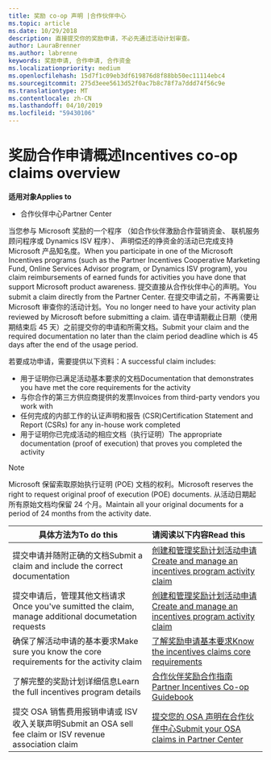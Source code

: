 ```yaml
---
title: 奖励 co-op 声明 |合作伙伴中心
ms.topic: article
ms.date: 10/29/2018
description: 直接提交你的奖励申请，不必先通过活动计划审查。
author: LauraBrenner
ms.author: labrenne
keywords: 奖励申请, 合作申请, 合作资金
ms.localizationpriority: medium
ms.openlocfilehash: 15d7f1c09eb3df619876d8f88bb50ec11114ebc4
ms.sourcegitcommit: 275d3eee5613d52f0ac7b8c78f7a7ddd74f56c9e
ms.translationtype: MT
ms.contentlocale: zh-CN
ms.lasthandoff: 04/10/2019
ms.locfileid: "59430106"
---
```

# <a name="incentives-co-op-claims-overview"></a><span data-ttu-id="b325b-104">奖励合作申请概述</span><span class="sxs-lookup"><span data-stu-id="b325b-104">Incentives co-op claims overview</span></span>

**<span data-ttu-id="b325b-105">适用对象</span><span class="sxs-lookup"><span data-stu-id="b325b-105">Applies to</span></span>**

- <span data-ttu-id="b325b-106">合作伙伴中心</span><span class="sxs-lookup"><span data-stu-id="b325b-106">Partner Center</span></span>

<span data-ttu-id="b325b-107">当您参与 Microsoft 奖励的一个程序 （如合作伙伴激励合作营销资金、 联机服务顾问程序或 Dynamics ISV 程序）、 声明偿还的挣资金的活动已完成支持 Microsoft 产品知名度。</span><span class="sxs-lookup"><span data-stu-id="b325b-107">When you participate in one of the Microsoft Incentives programs (such as the Partner Incentives Cooperative Marketing Fund, Online Services Advisor program, or Dynamics ISV program), you claim reimbursements of earned funds for activities you have done that support Microsoft product awareness.</span></span> <span data-ttu-id="b325b-108">提交直接从合作伙伴中心的声明。</span><span class="sxs-lookup"><span data-stu-id="b325b-108">You submit a claim directly from the Partner Center.</span></span> <span data-ttu-id="b325b-109">在提交申请之前，不再需要让 Microsoft 审查你的活动计划。</span><span class="sxs-lookup"><span data-stu-id="b325b-109">You no longer need to have your activity plan reviewed by Microsoft before submitting a claim.</span></span> <span data-ttu-id="b325b-110">请在申请期截止日期（使用期结束后 45 天）之前提交你的申请和所需文档。</span><span class="sxs-lookup"><span data-stu-id="b325b-110">Submit your claim and the required documentation no later than the claim period deadline which is 45 days after the end of the usage period.</span></span> 

<span data-ttu-id="b325b-111">若要成功申请，需要提供以下资料：</span><span class="sxs-lookup"><span data-stu-id="b325b-111">A successful claim includes:</span></span>

- <span data-ttu-id="b325b-112">用于证明你已满足活动基本要求的文档</span><span class="sxs-lookup"><span data-stu-id="b325b-112">Documentation that demonstrates you have met the core requirements for the activity</span></span>
- <span data-ttu-id="b325b-113">与你合作的第三方供应商提供的发票</span><span class="sxs-lookup"><span data-stu-id="b325b-113">Invoices from third-party vendors you work with</span></span>
- <span data-ttu-id="b325b-114">任何完成的内部工作的认证声明和报告 (CSR)</span><span class="sxs-lookup"><span data-stu-id="b325b-114">Certification Statement and Report (CSRs) for any in-house work completed</span></span>
- <span data-ttu-id="b325b-115">用于证明你已完成活动的相应文档（执行证明）</span><span class="sxs-lookup"><span data-stu-id="b325b-115">The appropriate documentation (proof of execution) that proves you completed the activity</span></span> 

>[!NOTE]
><span data-ttu-id="b325b-116">Microsoft 保留索取原始执行证明 (POE) 文档的权利。</span><span class="sxs-lookup"><span data-stu-id="b325b-116">Microsoft reserves the right to request original proof of execution (POE) documents.</span></span> <span data-ttu-id="b325b-117">从活动日期起所有原始文档均保留 24 个月。</span><span class="sxs-lookup"><span data-stu-id="b325b-117">Maintain all your original documents for a period of 24 months from the activity date.</span></span> 

|**<span data-ttu-id="b325b-118">具体方法为</span><span class="sxs-lookup"><span data-stu-id="b325b-118">To do this</span></span>**   |**<span data-ttu-id="b325b-119">请阅读以下内容</span><span class="sxs-lookup"><span data-stu-id="b325b-119">Read this</span></span>**   |
|-----------------|:--------------------------------------|
|<span data-ttu-id="b325b-120">提交申请并随附正确的文档</span><span class="sxs-lookup"><span data-stu-id="b325b-120">Submit a claim and include the correct documentation</span></span>|[<span data-ttu-id="b325b-121">创建和管理奖励计划活动申请</span><span class="sxs-lookup"><span data-stu-id="b325b-121">Create and manage an incentives program activity claim</span></span>](create-incentives-claims.md)|
|<span data-ttu-id="b325b-122">提交申请后，管理其他文档请求</span><span class="sxs-lookup"><span data-stu-id="b325b-122">Once you've sumitted the claim, manage additional documetation requests</span></span>|[<span data-ttu-id="b325b-123">创建和管理奖励计划活动申请</span><span class="sxs-lookup"><span data-stu-id="b325b-123">Create and manage an incentives program activity claim</span></span>](create-incentives-claims.md)  |
|<span data-ttu-id="b325b-124">确保了解活动申请的基本要求</span><span class="sxs-lookup"><span data-stu-id="b325b-124">Make sure you know the core requirements for the activity claim</span></span>|[<span data-ttu-id="b325b-125">了解奖励申请基本要求</span><span class="sxs-lookup"><span data-stu-id="b325b-125">Know the incentives claims core requirements</span></span>](core-requirements.md)   |
|<span data-ttu-id="b325b-126">了解完整的奖励计划详细信息</span><span class="sxs-lookup"><span data-stu-id="b325b-126">Learn the full incentives program details</span></span>|[<span data-ttu-id="b325b-127">合作伙伴奖励合作指南</span><span class="sxs-lookup"><span data-stu-id="b325b-127">Partner Incentives Co-op Guidebook</span></span>](https://assets.microsoft.com/coop-guidebook.pdf)
|<span data-ttu-id="b325b-128">提交 OSA 销售费用报销申请或 ISV 收入关联声明</span><span class="sxs-lookup"><span data-stu-id="b325b-128">Submit an OSA sell fee claim or ISV revenue association claim</span></span> |[<span data-ttu-id="b325b-129">提交您的 OSA 声明在合作伙伴中心</span><span class="sxs-lookup"><span data-stu-id="b325b-129">Submit your OSA claims in Partner Center</span></span>](submit-osa-claim.md)|
                                                                                 
                                   